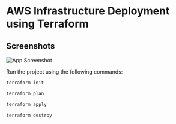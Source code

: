 
# AWS Infrastructure Deployment using Terraform

## Screenshots

![App Screenshot](https://cdn.hashnode.com/res/hashnode/image/upload/v1691646162060/c74d47fd-12b6-4815-9b5c-9af8edc3f528.png?w=1600&h=840&fit=crop&crop=entropy&auto=compress,format&format=webp)

Run the project using the following commands:

```bash
terraform init
```
```bash
terraform plan
```
```bash
terraform apply
```
```bash
terraform destroy
```
